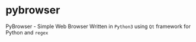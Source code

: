 # pybrowser
PyBrowser - Simple Web Browser
Written in `Python3` using `Qt` framework for Python and `regex`
